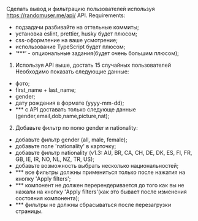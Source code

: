  Сделать вывод и фильтрацию пользователей используя https://randomuser.me/api/ API.
 Requirements:
- подзадачи разбивайте на оттельные коммиты;
- установка eslint, prettier, husky будет плюсом;
- css-оформление на ваше усмотрение;
- использование TypeScript будет плюсом;
- ‘***’ - опциональные задания(будет очень большим плюсом);
1. Используя API выше, достать 15 случайных пользователей
Необходимо показать следующие данные:
- фото;
- first_name + last_name;
- gender;
- дату рождения в формате (yyyy-mm-dd);
- *** с API доставать только следующе данные (gender,email,dob,name,picture,nat);

2. Добавьте фильтр по полю gender и nationality:
- добавьте фильтр gender (all, male, female);
- добавьте поле 'nationality' в карточку;
- добавьте фильтр nationality (v1.3: AU, BR, CA, CH, DE, DK, ES, FI, FR, GB, IE, IR, NO, NL, NZ,
TR, US);
- добавьте возможность выбрать несколько национальностей;
- *** все фильтры должны примениться только после нажатия на кнопку 'Apply filters';
- *** компонент не должен перерендеривается до того как вы не нажали на кнопку
'Apply filters'(как это бывает после изменения состояния компонента);
- *** фильтры не должны сбрасываться после перезагрузки страницы.

